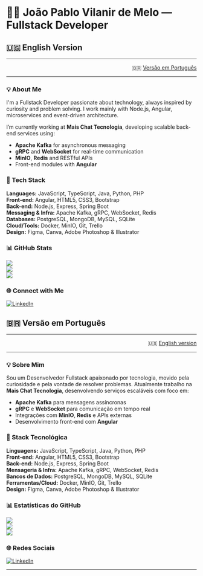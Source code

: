 # 👨‍💻 João Pablo Vilanir de Melo — Fullstack Developer

## 🇺🇸 English Version
---

<div align="right">

  🇧🇷 [Versão em Português](#-versão-em-português)
</div>

---
### 💡 About Me
I'm a Fullstack Developer passionate about technology, always inspired by curiosity and problem solving. I work mainly with Node.js, Angular, microservices and event-driven architecture.

I’m currently working at **Mais Chat Tecnologia**, developing scalable back-end services using:

- **Apache Kafka** for asynchronous messaging
- **gRPC** and **WebSocket** for real-time communication
- **MinIO**, **Redis** and RESTful APIs
- Front-end modules with **Angular**

### 🧰 Tech Stack
**Languages:** JavaScript, TypeScript, Java, Python, PHP  
**Front-end:** Angular, HTML5, CSS3, Bootstrap  
**Back-end:** Node.js, Express, Spring Boot  
**Messaging & Infra:** Apache Kafka, gRPC, WebSocket, Redis  
**Databases:** PostgreSQL, MongoDB, MySQL, SQLite  
**Cloud/Tools:** Docker, MinIO, Git, Trello  
**Design:** Figma, Canva, Adobe Photoshop & Illustrator

### 📊 GitHub Stats
![](https://github-readme-stats.vercel.app/api?username=JPabloVM&theme=dark&hide_border=false&include_all_commits=true&count_private=true)  
![](https://github-readme-streak-stats.herokuapp.com/?user=JPabloVM&theme=dark&hide_border=false)  
![](https://github-readme-stats.vercel.app/api/top-langs/?username=JPabloVM&theme=dark&hide_border=false&layout=compact)

### 🌐 Connect with Me
[![LinkedIn](https://img.shields.io/badge/LinkedIn-%230077B5.svg?logo=linkedin&logoColor=white)](https://www.linkedin.com/in/jo%C3%A3o-pablo-vilanir-9033b01b2)


## 🇧🇷 Versão em Português
---

<div align="right">

  🇺🇸 [English version](#-english-version)
</div>

---

### 💡 Sobre Mim
Sou um Desenvolvedor Fullstack apaixonado por tecnologia, movido pela curiosidade e pela vontade de resolver problemas. Atualmente trabalho na **Mais Chat Tecnologia**, desenvolvendo serviços escaláveis com foco em:

- **Apache Kafka** para mensagens assíncronas
- **gRPC** e **WebSocket** para comunicação em tempo real
- Integrações com **MinIO**, **Redis** e APIs externas
- Desenvolvimento front-end com **Angular**

### 🧰 Stack Tecnológica
**Linguagens:** JavaScript, TypeScript, Java, Python, PHP  
**Front-end:** Angular, HTML5, CSS3, Bootstrap  
**Back-end:** Node.js, Express, Spring Boot  
**Mensageria & Infra:** Apache Kafka, gRPC, WebSocket, Redis  
**Bancos de Dados:** PostgreSQL, MongoDB, MySQL, SQLite  
**Ferramentas/Cloud:** Docker, MinIO, Git, Trello  
**Design:** Figma, Canva, Adobe Photoshop & Illustrator

### 📊 Estatísticas do GitHub
![](https://github-readme-stats.vercel.app/api?username=JPabloVM&theme=dark&hide_border=false&include_all_commits=true&count_private=true)  
![](https://github-readme-streak-stats.herokuapp.com/?user=JPabloVM&theme=dark&hide_border=false)  
![](https://github-readme-stats.vercel.app/api/top-langs/?username=JPabloVM&theme=dark&hide_border=false&layout=compact)

### 🌐 Redes Sociais
[![LinkedIn](https://img.shields.io/badge/LinkedIn-%230077B5.svg?logo=linkedin&logoColor=white)](https://www.linkedin.com/in/jo%C3%A3o-pablo-vilanir-9033b01b2)

---
